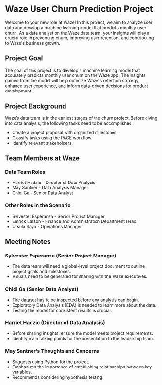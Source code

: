 # Waze User Churn Prediction Project

Welcome to your new role at Waze! In this project, we aim to analyze user data and develop a machine learning model that predicts monthly user churn. As a data analyst on the Waze data team, your insights will play a crucial role in preventing churn, improving user retention, and contributing to Waze's business growth.

## Project Goal

The goal of this project is to develop a machine learning model that accurately predicts monthly user churn on the Waze app. The insights gained from the model will help optimize Waze's retention strategy, enhance user experience, and inform data-driven decisions for product development.

## Project Background

Waze’s data team is in the earliest stages of the churn project. Before diving into data analysis, the following tasks need to be accomplished:

- Create a project proposal with organized milestones.
- Classify tasks using the PACE workflow.
- Identify relevant stakeholders.

## Team Members at Waze

### Data Team Roles
- Harriet Hadzic - Director of Data Analysis
- May Santner - Data Analysis Manager
- Chidi Ga - Senior Data Analyst

### Other Roles in the Scenario
- Sylvester Esperanza - Senior Project Manager
- Emrick Larson - Finance and Administration Department Head
- Ursula Sayo - Operations Manager

## Meeting Notes

### Sylvester Esperanza (Senior Project Manager)
- The data team will need a global-level project document to outline project goals and milestones.
- Visuals need to be generated for sharing with the Waze executives.

### Chidi Ga (Senior Data Analyst)
- The dataset has to be inspected before any analysis can begin.
- Exploratory Data Analysis (EDA) is needed to learn more about the data.
- Testing the model for consistent results is crucial.

### Harriet Hadzic (Director of Data Analysis)
- Before sharing insights, ensure the model meets project requirements.
- Identify main talking points for the presentation to the leadership team.

### May Santner’s Thoughts and Concerns
- Suggests using Python for the project.
- Emphasizes the importance of establishing relationships between key variables.
- Recommends considering hypothesis testing.